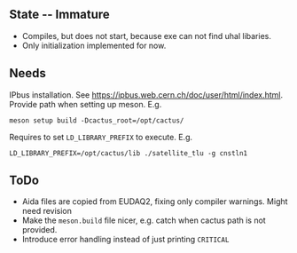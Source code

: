 ## State -- Immature
* Compiles, but does not start, because exe can not find uhal libaries.
* Only initialization implemented for now.

## Needs
IPbus installation. See https://ipbus.web.cern.ch/doc/user/html/index.html.
Provide path when setting up meson. E.g.
```
meson setup build -Dcactus_root=/opt/cactus/
```
Requires to set `LD_LIBRARY_PREFIX` to execute. E.g.
```
LD_LIBRARY_PREFIX=/opt/cactus/lib ./satellite_tlu -g cnstln1
```

## ToDo
* Aida files are copied from EUDAQ2, fixing only compiler warnings. Might need revision
* Make the `meson.build` file nicer, e.g. catch when cactus path is not provided.
* Introduce error handling instead of just printing `CRITICAL`
